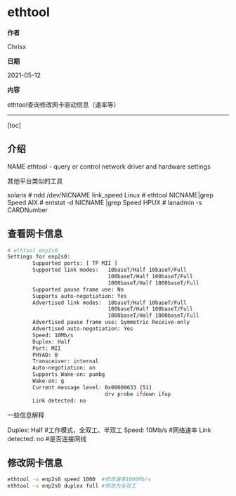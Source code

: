 # ethtool

**作者**

Chrisx

**日期**

2021-05-12

**内容**

ethtool查询修改网卡驱动信息（速率等）

----

[toc]

## 介绍

NAME
       ethtool - query or control network driver and hardware settings

其他平台类似的工具

solaris # ndd /dev/NICNAME link_speed
Linux # ethtool NICNAME|grep Speed
AIX # entstat -d NICNAME |grep Speed
HPUX # lanadmin -s CARDNumber

## 查看网卡信息

```sh
# ethtool enp2s0
Settings for enp2s0:
        Supported ports: [ TP MII ]
        Supported link modes:   10baseT/Half 10baseT/Full
                                100baseT/Half 100baseT/Full
                                1000baseT/Half 1000baseT/Full
        Supported pause frame use: No
        Supports auto-negotiation: Yes
        Advertised link modes:  10baseT/Half 10baseT/Full
                                100baseT/Half 100baseT/Full
                                1000baseT/Half 1000baseT/Full
        Advertised pause frame use: Symmetric Receive-only
        Advertised auto-negotiation: Yes
        Speed: 10Mb/s
        Duplex: Half
        Port: MII
        PHYAD: 0
        Transceiver: internal
        Auto-negotiation: on
        Supports Wake-on: pumbg
        Wake-on: g
        Current message level: 0x00000033 (51)
                               drv probe ifdown ifup
        Link detected: no

```

一些信息解释

Duplex: Half   #工作模式，全双工、半双工
Speed: 10Mb/s  #网络速率
Link detected: no #是否连接网线

## 修改网卡信息

```sh
ethtool -s enp2s0 speed 1000  #修改速率1000Mb/s
ethtool -s enp2s0 duplex full #修改为全双工
```
